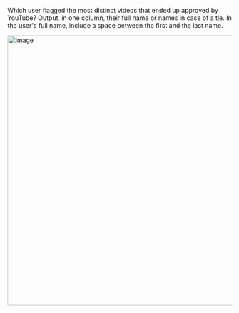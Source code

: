 Which user flagged the most distinct videos that ended up approved by YouTube? Output, in one column, their full name or names in case of a tie. In the user's full name, include a space between the first and the last name.

<img width="606" alt="image" src="https://github.com/user-attachments/assets/9db0f380-2b38-47e2-ae2f-3f6ab553b79d">
